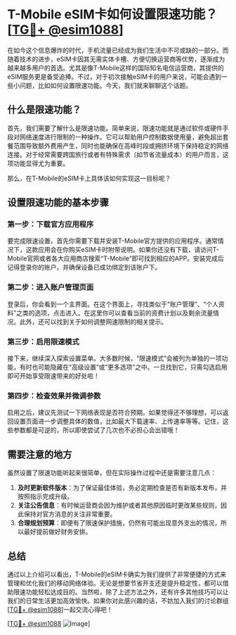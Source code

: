 # T-Mobile eSIM卡如何设置限速功能？[[TG💪+ @esim1088](https://t.me/s/esim1088)]

在如今这个信息爆炸的时代，手机流量已经成为我们生活中不可或缺的一部分。而随着技术的进步，eSIM卡因其无需实体卡槽、方便切换运营商等优势，逐渐成为越来越多用户的首选。尤其是像T-Mobile这样的国际知名电信运营商，其提供的eSIM服务更是备受追捧。不过，对于初次接触eSIM卡的用户来说，可能会遇到一些小问题，比如如何设置限速功能。今天，我们就来聊聊这个话题。

## 什么是限速功能？

首先，我们需要了解什么是限速功能。简单来说，限速功能就是通过软件或硬件手段对网络速度进行限制的一种操作。它可以帮助用户控制数据使用量，避免超出套餐范围导致额外费用产生，同时也能确保在高峰时段或拥挤环境下保持稳定的网络连接。对于经常需要跨国旅行或者有特殊需求（如节省流量成本）的用户而言，这项功能显得尤为重要。

那么，在T-Mobile的eSIM卡上具体该如何实现这一目标呢？

## 设置限速功能的基本步骤

### 第一步：下载官方应用程序

要完成限速设置，首先你需要下载并安装T-Mobile官方提供的应用程序。通常情况下，这款应用会在你购买eSIM卡时附带说明。如果你还没有下载，请访问T-Mobile官网或者各大应用商店搜索“T-Mobile”即可找到相应的APP。安装完成后记得登录你的账户，并确保设备已成功绑定到该账户下。

### 第二步：进入账户管理页面

登录后，你会看到一个主界面。在这个界面上，寻找类似于“账户管理”、“个人资料”之类的选项，点击进入。在这里你可以查看当前的资费计划以及剩余流量情况。此外，还可以找到关于如何调整网速限制的相关提示。

### 第三步：启用限速模式

接下来，继续深入探索设置菜单。大多数时候，“限速模式”会被列为单独的一项功能，有时也可能隐藏在“高级设置”或“更多选项”之中。一旦找到它，只需勾选启用即可开始享受限速带来的好处啦！

### 第四步：检查效果并微调参数

启用之后，建议先测试一下网络表现是否符合预期。如果觉得还不够理想，可以返回设置页面进一步调整具体的数值，比如最大下载速率、上传速率等等。记住，这些参数都是可逆的，所以即使尝试了几次也不必担心会出错哦！

## 需要注意的地方

虽然设置了限速功能听起来很简单，但在实际操作过程中还是需要注意几点：

1. **及时更新软件版本**：为了保证最佳体验，务必定期检查是否有新版本发布，并按照指示完成升级。
2. **关注公告信息**：有时候运营商会因为维护或者其他原因临时更改某些规则，因此保持对官方消息的关注非常重要。
3. **合理规划预算**：即便有了限速保护措施，仍然有可能出现意外支出的情况，所以最好提前做好财务安排。

## 总结

通过以上介绍可以看出，T-Mobile的eSIM卡确实为我们提供了非常便捷的方式来管理和优化我们的移动网络体验。无论是想要节省开支还是提升稳定性，都可以借助限速功能轻松达成目的。当然啦，除了上述方法之外，还有许多其他技巧可以让我们的日常生活更加高效愉快。如果你对此感兴趣的话，不妨加入我们的讨论群组[[TG💪+ @esim1088](https://t.me/s/esim1088)]一起交流心得吧！

[[TG💪+ @esim1088](https://t.me/s/esim1088) ![Image](https://i.postimg.cc/4NQfJmqS/Snipaste-2025-05-13-00-14-12.png)]